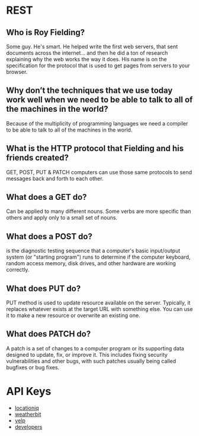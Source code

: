 # REST

## Who is Roy Fielding?

Some guy. He's smart.
He helped write the first web servers, that sent documents across the internet… and then he did a ton of research explaining why the web works the way it does. His name is on the specification for the protocol that is used to get pages from servers to your browser.

## Why don’t the techniques that we use today work well when we need to be able to talk to all of the machines in the world?

Because of the multiplicity of programming languages we need a compiler to be able to talk to all of the machines in the world.

## What is the HTTP protocol that Fielding and his friends created?
GET, POST, PUT & PATCH
computers can use those same protocols to send messages back and forth to each other.

## What does a GET do?

Can be applied to many different nouns. Some verbs are more specific than others and apply only to a small set of nouns.

## What does a POST do?

is the diagnostic testing sequence that a computer's basic input/output system (or "starting program") runs to determine if the computer keyboard, random access memory, disk drives, and other hardware are working correctly.

## What does PUT do?

PUT method is used to update resource available on the server. Typically, it replaces whatever exists at the target URL with something else. You can use it to make a new resource or overwrite an existing one.

## What does PATCH do?

A patch is a set of changes to a computer program or its supporting data designed to update, fix, or improve it. This includes fixing security vulnerabilities and other bugs, with such patches usually being called bugfixes or bug fixes.

# API Keys

* [locationiq](https://locationiq.com/)
* [weatherbit](https://www.weatherbit.io/)
* [yelp](https://www.yelp.com/developers/documentation/v3/business_search)
* [developers](https://developers.themoviedb.org/3/getting-started/introduction)


